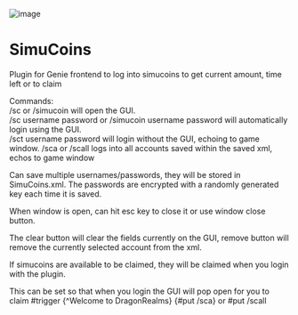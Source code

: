 ![image](https://user-images.githubusercontent.com/28072996/230968213-94371d57-4573-4d6f-b7f5-7171d18985a4.png)

# SimuCoins
Plugin for Genie frontend to log into simucoins to get current amount, time left or to claim

Commands:<br>
/sc or /simucoin will open the GUI.<br>
/sc username password or /simucoin username password will automatically login using the GUI.<br>
/sct username password will login without the GUI, echoing to game window.
/sca or /scall logs into all accounts saved within the saved xml, echos to game window

Can save multiple usernames/passwords, they will be stored in SimuCoins.xml.
The passwords are encrypted with a randomly generated key each time it is saved.

When window is open, can hit esc key to close it or use window close button.

The clear button will clear the fields currently on the GUI, remove button will remove the currently selected account from the xml.

If simucoins are available to be claimed, they will be claimed when you login with the plugin.

This can be set so that when you login the GUI will pop open for you to claim #trigger {^Welcome to DragonRealms} {#put /sca} or #put /scall
